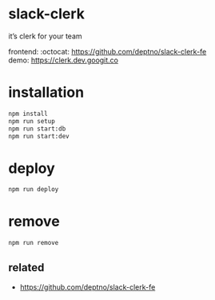# slack-clerk

it’s clerk for your team

frontend: :octocat: <https://github.com/deptno/slack-clerk-fe>  
demo: <https://clerk.dev.googit.co>

# installation

```bash
npm install
npm run setup
npm run start:db
npm run start:dev
```

# deploy

```bash
npm run deploy
```

# remove

```bash
npm run remove
```

## related
- https://github.com/deptno/slack-clerk-fe
